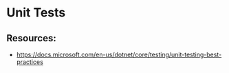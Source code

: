 # Unit Tests

## Resources:
- https://docs.microsoft.com/en-us/dotnet/core/testing/unit-testing-best-practices

